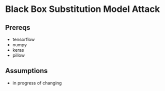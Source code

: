 # Black Box Substitution Model Attack

## Prereqs
* tensorflow
* numpy
* keras
* pillow

## Assumptions
* in progress of changing
